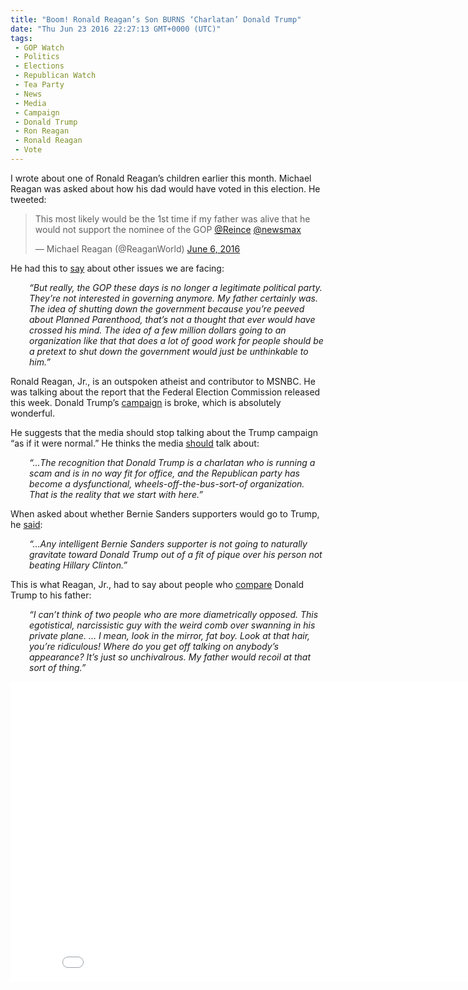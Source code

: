 ```yaml
---
title: "Boom! Ronald Reagan’s Son BURNS ‘Charlatan’ Donald Trump"
date: "Thu Jun 23 2016 22:27:13 GMT+0000 (UTC)"
tags: 
 - GOP Watch
 - Politics
 - Elections
 - Republican Watch
 - Tea Party
 - News
 - Media
 - Campaign
 - Donald Trump
 - Ron Reagan
 - Ronald Reagan
 - Vote
---
```

<p><!--OffDef--></p><p><!--Ads1--></p><p>I wrote about one of Ronald Reagan&#x2019;s children earlier this month. Michael Reagan was asked about how his dad would have voted in this election. He tweeted:</p><blockquote class="twitter-tweet" data-width="500"><p lang="en" dir="ltr">This most likely would be the 1st time if my father was alive that he would not support the nominee of the GOP <a href="https://twitter.com/Reince" onclick="__gaTracker(&apos;send&apos;, &apos;event&apos;, &apos;outbound-article&apos;, &apos;https://twitter.com/Reince&apos;, &apos;@Reince&apos;);">@Reince</a> <a href="https://twitter.com/newsmax" onclick="__gaTracker(&apos;send&apos;, &apos;event&apos;, &apos;outbound-article&apos;, &apos;https://twitter.com/newsmax&apos;, &apos;@newsmax&apos;);">@newsmax</a></p>
<p>&#x2014; Michael Reagan (@ReaganWorld) <a href="https://twitter.com/ReaganWorld/status/739949809683955712" onclick="__gaTracker(&apos;send&apos;, &apos;event&apos;, &apos;outbound-article&apos;, &apos;https://twitter.com/ReaganWorld/status/739949809683955712&apos;, &apos;June 6, 2016&apos;);">June 6, 2016</a></p></blockquote><p><script async src="//platform.twitter.com/widgets.js" charset="utf-8"></script></p><p>He had this to <a href="http://www.liberalamerica.org/2016/06/07/ronald-reagans-son-talks-trump-dad-mightve-voted-video/" target="_blank">say</a> about other issues we are facing:</p><p style="padding-left: 30px;"><em>&#x201C;But really, the GOP these days is no longer a legitimate political party. They&#x2019;re not interested in governing anymore. My father certainly was. The idea of shutting down the government because you&#x2019;re peeved about Planned Parenthood, that&#x2019;s not a thought that ever would have crossed his mind. The idea of a few million dollars going to an organization like that that does a lot of good work for people should be a pretext to shut down the government would just be unthinkable to him.&#x201D;</em></p><p>Ronald Reagan, Jr., is an outspoken atheist and contributor to MSNBC. He was talking about the report that the Federal Election Commission released this week. Donald Trump&#x2019;s <a href="http://www.liberalamerica.org/2016/06/22/yes-top-5-reasons-donald-trumps-campaign-crashing-burning-tweets-video/" target="_blank">campaign</a> is broke, which is absolutely wonderful.</p><p>He suggests that the media should stop talking about the Trump campaign &#x201C;as if it were normal.&#x201D; He thinks the media <a href="http://winningdemocrats.com/ronald-reagans-son-just-shredded-charlatan-trump-for-running-a-scam-campaign-video/" onclick="__gaTracker(&apos;send&apos;, &apos;event&apos;, &apos;outbound-article&apos;, &apos;http://winningdemocrats.com/ronald-reagans-son-just-shredded-charlatan-trump-for-running-a-scam-campaign-video/&apos;, &apos;should&apos;);" target="_blank">should</a>&#xA0;talk about:</p><p style="padding-left: 30px;"><em>&#x201C;&#x2026;The recognition that Donald Trump is a charlatan who is running a scam and is in no way fit for office, and the Republican party has become a dysfunctional, wheels-off-the-bus-sort-of organization. That is the reality that we start with here.&#x201D;</em></p><p><!--Ads2--></p><p>When asked about whether Bernie Sanders supporters would go to Trump, he <a href="http://www.mediaite.com/online/ronald-reagan-jr-shreds-charlatan-trump-for-running-a-scam-campaign/" onclick="__gaTracker(&apos;send&apos;, &apos;event&apos;, &apos;outbound-article&apos;, &apos;http://www.mediaite.com/online/ronald-reagan-jr-shreds-charlatan-trump-for-running-a-scam-campaign/&apos;, &apos;said&apos;);" target="_blank">said</a>:</p><p style="padding-left: 30px;"><em>&#x201C;&#x2026;Any intelligent Bernie Sanders supporter is not going to naturally gravitate toward Donald Trump out of a fit of pique over his person not beating Hillary Clinton.&#x201D;</em></p><p>This is what Reagan, Jr., had to say about people who <a href="http://www.politico.com/magazine/story/2015/09/reagan-sons-interview-donald-trump-213149" onclick="__gaTracker(&apos;send&apos;, &apos;event&apos;, &apos;outbound-article&apos;, &apos;http://www.politico.com/magazine/story/2015/09/reagan-sons-interview-donald-trump-213149&apos;, &apos;compare&apos;);" target="_blank">compare</a> Donald Trump to his father:</p><p style="padding-left: 30px;"><em>&#x201C;I can&#x2019;t think of two people who are more diametrically opposed. This egotistical, narcissistic guy with the weird comb over swanning in his private plane. &#x2026; I mean, look in the mirror, fat boy. Look at that hair, you&#x2019;re ridiculous! Where do you get off talking on anybody&#x2019;s appearance? It&#x2019;s just so unchivalrous. My father would recoil at that sort of thing.&#x201D;</em></p><p><iframe width="853" height="480" src="//www.youtube.com/embed/-F0vZttPU-o" frameborder="0" allowfullscreen></iframe></p>